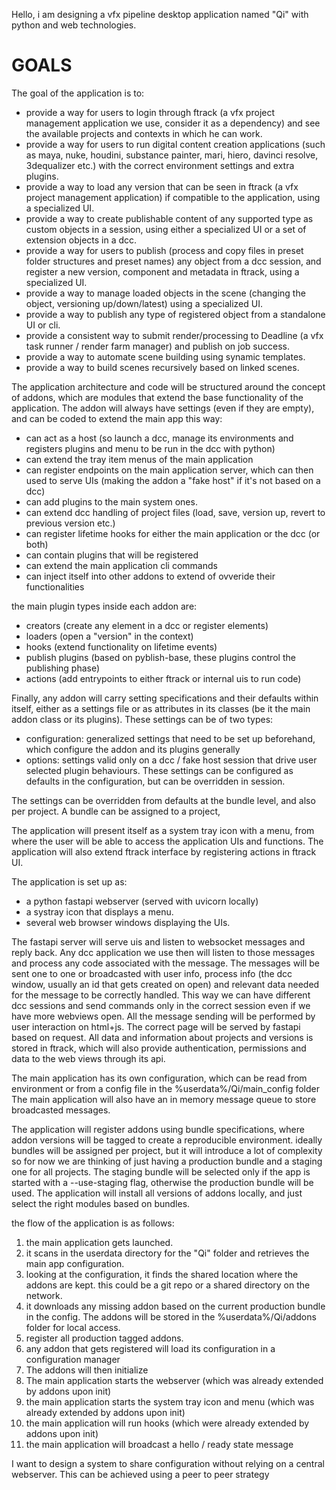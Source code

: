 Hello, i am designing a vfx pipeline desktop application named "Qi" with python and web technologies.

# GOALS

The goal of the application is to:
- provide a way for users to login through ftrack (a vfx project management application we use, consider it as a dependency) and see the available projects and contexts in which he can work.
- provide a way for users to run digital content creation applications (such as maya, nuke, houdini, substance painter, mari, hiero, davinci resolve, 3dequalizer etc.) with the correct environment settings and extra plugins.
- provide a way to load any version that can be seen in ftrack (a vfx project management application) if compatible to the application, using a specialized UI.
- provide a way to create publishable content of any supported type as custom objects in a session, using either a specialized UI or a set of extension objects in a dcc.
- provide a way for users to publish (process and copy files in preset folder structures and preset names) any object from a dcc session, and register a new version, component and metadata in ftrack, using a specialized UI.
- provide a way to manage loaded objects in the scene (changing the object, versioning up/down/latest) using a specialized UI.
- provide a way to publish any type of registered object from a standalone UI or cli.
- provide a consistent way to submit render/processing to Deadline (a vfx task runner / render farm manager) and publish on job success.
- provide a way to automate scene building using synamic templates.
- provide a way to build scenes recursively based on linked scenes.

The application architecture and code will be structured around the concept of addons, which are modules that extend the base functionality of the application.
The addon will always have settings (even if they are empty), and can be coded to extend the main app this way:
- can act as a host (so launch a dcc, manage its environments and registers plugins and menu to be run in the dcc with python)
- can extend the tray item menus of the main application
- can register endpoints on the main application server, which can then used to serve UIs (making the addon a "fake host" if it's not based on a dcc)
- can add plugins to the main system ones.
- can extend dcc handling of project files (load, save, version up, revert to previous version etc.)
- can register lifetime hooks for either the main application or the dcc (or both)
- can contain plugins that will be registered
- can extend the main application cli commands
- can inject itself into other addons to extend of ovveride their functionalities

the main plugin types inside each addon are:
- creators (create any element in a dcc or register elements)
- loaders (open a "version" in the context)
- hooks (extend functionality on lifetime events)
- publish plugins (based on pyblish-base, these plugins control the publishing phase)
- actions (add entrypoints to either ftrack or internal uis to run code)

Finally, any addon will carry setting specifications and their defaults within itself, either as a settings file or as attributes in its classes (be it the main addon class or its plugins). These settings can be of two types:
- configuration: generalized settings that need to be set up beforehand, which configure the addon and its plugins generally
- options: settings valid only on a dcc / fake host session that drive user selected plugin behaviours. These settings can be configured as defaults in the configuration, but can be overridden in session.

The settings can be overridden from defaults at the bundle level, and also per project.
A bundle can be assigned to a project, 

The application will present itself as a system tray icon with a menu, from where the user will be able to access the application UIs and functions.
The application will also extend ftrack interface by registering actions in ftrack UI.






















The application is set up as:
- a python fastapi webserver (served with uvicorn locally)
- a systray icon that displays a menu.
- several web browser windows displaying the UIs.

The fastapi server will serve uis and listen to websocket messages and reply back.
Any dcc application we use then will listen to those messages and process any code associated with the message.
The messages will be sent one to one or broadcasted with user info, process info (the dcc window, usually an id that gets created on open) and relevant data needed for the message to be correctly handled. This way we can have different dcc sessions and send commands only in the correct session even if we have more webviews open.
All the message sending will be performed by user interaction on html+js. The correct page will be served by fastapi based on request.
All data and information about projects and versions is stored in ftrack, which will also provide authentication, permissions and data to the web views through its api.

The main application has its own configuration, which can be read from environment or from a config file in the %userdata%/Qi/main_config folder
The main application will also have an in memory message queue to store broadcasted messages.


The application will register addons using bundle specifications, where addon versions will be tagged to create a reproducible environment.
ideally bundles will be assigned per project, but it will introduce a lot of complexity so for now we are thinking of just having a production bundle and a staging one for all projects. The staging bundle will be selected only if the app is started with a --use-staging flag, otherwise the production bundle will be used.
The application will install all versions of addons locally, and just select the right modules based on bundles.

the flow of the application is as follows:
1. the main application gets launched.
2. it scans in the userdata directory for the "Qi" folder and retrieves the main app configuration.
3. looking at the configuration, it finds the shared location where the addons are kept. this could be a git repo or a shared directory on the network.
4. it downloads any missing addon based on the current production bundle in the config. The addons will be stored in the %userdata%/Qi/addons folder for local access.
5. register all production tagged addons.
6. any addon that gets registered will load its configuration in a configuration manager
7. The addons will then initialize
8. The main application starts the webserver (which was already extended by addons upon init)
9. the main application starts the system tray icon and menu (which was already extended by addons upon init)
10. the main application will run hooks (which were already extended by addons upon init)
11. the main application will broadcast a hello / ready state message

I want to design a system to share configuration without relying on a central webserver.
This can be achieved using a peer to peer strategy